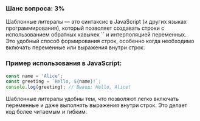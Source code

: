 ### Шанс вопроса: 3%

Шаблонные литералы — это синтаксис в JavaScript (и других языках программирования), который позволяет создавать строки с использованием обратных кавычек `` и интерполяцией переменных. Это удобный способ формирования строк, особенно когда необходимо включать переменные или выражения внутри строк.

### Пример использования в JavaScript:
```javascript
const name = 'Alice';
const greeting = `Hello, ${name}!`;
console.log(greeting); // Вывод: Hello, Alice!
```

Шаблонные литералы удобны тем, что позволяют легко включать переменные и даже выполнять выражения внутри строк. Это делает код более читаемым и гибким.
